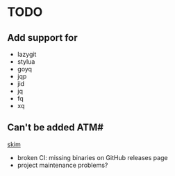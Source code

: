 # TODO

## Add support for

- lazygit
- stylua
- goyq
- jqp
- jid
- jq
- fq
- xq

## Can't be added ATM#

[skim](https://github.com/skim-rs/skim)

- broken CI: missing binaries on GitHub releases page
- project maintenance problems?
